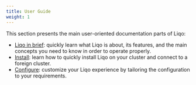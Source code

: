 ```yaml
---
title: User Guide
weight: 1
---
```


This section presents the main user-oriented documentation parts of Liqo:

* [Liqo in brief](./liqo-brief): quickly learn what Liqo is about, its features, and the main concepts you need to know in order to operate properly.
* [Install](./gettingstarted): learn how to quickly install Liqo on your cluster and connect to a foreign cluster.
* [Configure](./configure): customize your Liqo experience by tailoring the configuration to your requirements.
